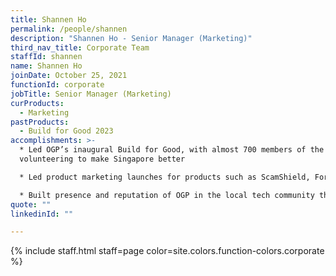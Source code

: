 ```yaml
---
title: Shannen Ho
permalink: /people/shannen
description: "Shannen Ho - Senior Manager (Marketing)"
third_nav_title: Corporate Team
staffId: shannen
name: Shannen Ho
joinDate: October 25, 2021
functionId: corporate
jobTitle: Senior Manager (Marketing)
curProducts:
  - Marketing
pastProducts:
  - Build for Good 2023
accomplishments: >-
  * Led OGP’s inaugural Build for Good, with almost 700 members of the public
  volunteering to make Singapore better

  * Led product marketing launches for products such as ScamShield, For.sg, OGP healthcare product suite

  * Built presence and reputation of OGP in the local tech community through outreach events and collaborations, leading to OGP exceeding our hiring goals
quote: ""
linkedinId: ""

---
```


{% include staff.html staff=page color=site.colors.function-colors.corporate %}
